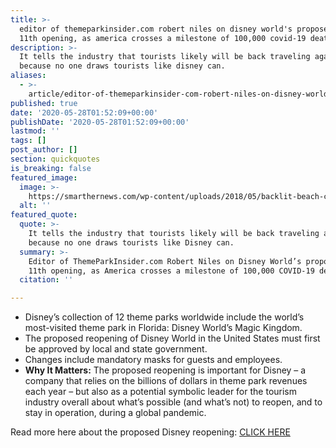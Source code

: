 ```yaml
---
title: >-
  editor of themeparkinsider.com robert niles on disney world's proposed july
  11th opening, as america crosses a milestone of 100,000 covid-19 deaths.
description: >-
  It tells the industry that tourists likely will be back traveling again soon
  because no one draws tourists like disney can.
aliases:
  - >-
    article/editor-of-themeparkinsider-com-robert-niles-on-disney-worlds-proposed-july-11th-opening-as-america-crosses-a-milestone-of-100000-covid-19-deaths/
published: true
date: '2020-05-28T01:52:09+00:00'
publishDate: '2020-05-28T01:52:09+00:00'
lastmod: ''
tags: []
post_author: []
section: quickquotes
is_breaking: false
featured_image:
  image: >-
    https://smarthernews.com/wp-content/uploads/2018/05/backlit-beach-children-9397001-scaled.jpg
  alt: ''
featured_quote:
  quote: >-
    It tells the industry that tourists likely will be back traveling again soon
    because no one draws tourists like Disney can.
  summary: >-
    Editor of ThemeParkInsider.com Robert Niles on Disney World’s proposed July
    11th opening, as America crosses a milestone of 100,000 COVID-19 deaths.
  citation: ''

---
```

*   Disney’s collection of 12 theme parks worldwide include the world’s most-visited theme park in Florida: Disney World’s Magic Kingdom.
*   The proposed reopening of Disney World in the United States must first be approved by local and state government.
*   Changes include mandatory masks for guests and employees.
*   **Why It Matters:** The proposed reopening is important for Disney – a company that relies on the billions of dollars in theme park revenues each year – but also as a potential symbolic leader for the tourism industry overall about what’s possible (and what’s not) to reopen, and to stay in operation, during a global pandemic.

Read more here about the proposed Disney reopening: [CLICK HERE](\"https://www.cnn.com/2020/05/27/media/disney-world-open-coronavirus/index.html\")